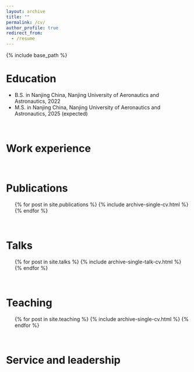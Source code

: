 ```yaml
---
layout: archive
title: ""
permalink: /cv/
author_profile: true
redirect_from:
  - /resume
---
```


{% include base_path %}

Education
======
* B.S. in Nanjing China, Nanjing University of Aeronautics and Astronautics, 2022
* M.S. in Nanjing China, Nanjing University of Aeronautics and Astronautics, 2025 (expected)

<br>

Work experience
======

<br>

Publications
======
  <ul>{% for post in site.publications %}
    {% include archive-single-cv.html %}
  {% endfor %}</ul>
  
<br>
 
Talks
======
  <ul>{% for post in site.talks %}
    {% include archive-single-talk-cv.html %}
  {% endfor %}</ul>
  
<br>

Teaching
======
  <ul>{% for post in site.teaching %}
    {% include archive-single-cv.html %}
  {% endfor %}</ul>
  
<br>

Service and leadership
======

